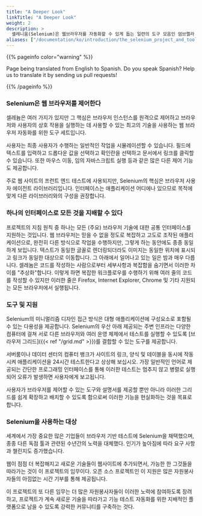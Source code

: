 ```yaml
---
title: "A Deeper Look"
linkTitle: "A Deeper Look"
weight: 2
description: >
  셀레니움(Selenium)은 웹브라우저를 자동화할 수 있게 돕는 일련의 도구 모음인 엄브렐라 프로젝트(umbrella project) 중 일부입니다.
aliases: ["/documentation/ko/introduction/the_selenium_project_and_tools/"]  
---
```


{{% pageinfo color="warning" %}}
<p class="lead">
   <i class="fas fa-language display-4"></i> 
   Page being translated from 
   English to Spanish. Do you speak Spanish? Help us to translate
   it by sending us pull requests!
</p>
{{% /pageinfo %}}

### Selenium은 웹 브라우저를 제어한다
 
셀레늄은 여러 가지가 있지만 그 핵심은 브라우저 인스턴스를 원격으로 제어하고 브라우저와 사용자의 상호 작용을 실행하는 데 사용할 수 있는 최고의 기술을 사용하는 웹 브라우저 자동화를 위한 도구 세트입니다.

사용자는 최종 사용자가 수행하는 일반적인 작업을 시뮬레이션할 수 있습니다. 필드에 텍스트를 입력하고 드롭다운 값을 선택하고 확인란을 선택하고 문서에서 링크를 클릭할 수 있습니다. 또한 마우스 이동, 임의 자바스크립트 실행 등과 같은 많은 다른 제어 기능도 제공합니다.

주로 웹 사이트의 프런트 엔드 테스트에 사용되지만, Selenium의 핵심은 브라우저 사용자 에이전트 라이브러리입니다. 인터페이스는 애플리케이션 어디에나 있으므로 목적에 맞게 다른 라이브러리와의 구성을 권장합니다.


### 하나의 인터페이스로 모든 것을 지배할 수 있다

프로젝트의 지침 원칙 중 하나는 모든 (주요) 브라우저 기술에 대한 공통 인터페이스를 지원하는 것입니다. 웹 브라우저는 믿을 수 없을 정도로 복잡하고 고도로 조작된 애플리케이션으로, 완전히 다른 방식으로 작업을 수행하지만, 그렇게 하는 동안에도 종종 동일하게 보입니다. 텍스트가 동일한 글꼴로 렌더링되더라도 이미지는 동일한 위치에 표시되고 링크가 동일한 대상으로 이동합니다. 그 아래에서 일어나고 있는 일은 밤과 매우 다릅니다. 셀레늄은 코드를 작성하는 사람으로부터 세부사항과 복잡함을 숨기면서 이러한 차이를 "추상화"합니다. 이렇게 하면 복잡한 워크플로우를 수행하기 위해 여러 줄의 코드를 작성할 수 있지만 이러한 줄은 Firefox, Internet Explorer, Chrome 및 기타 지원되는 모든 브라우저에서 실행됩니다.


### 도구 및 지원

Selenium의 미니멀리즘 디자인 접근 방식은 대형 애플리케이션에 구성요소로 포함될 수 있는 다용성을 제공합니다. Selenium의 우산 아래 제공되는 주변 인프라는 다양한 컴퓨터에 걸쳐 서로 다른 브라우저와 여러 운영 체제에서 테스트를 실행할 수 있도록 [브라우저 그리드]({{< ref "/grid.md" >}})를 결합할 수 있는 도구를 제공합니다.

서버룸이나 데이터 센터의 컴퓨터 뱅크가 사이트의 링크, 양식 및 테이블을 동시에 작동시켜 애플리케이션을 24시간 테스트한다고 상상해 보십시오. 가장 일반적인 언어로 제공되는 간단한 프로그래밍 인터페이스를 통해 이러한 테스트는 멈추지 않고 병렬로 실행되어 오류가 발생하면 사용자에게 보고됩니다.

사용자가 브라우저를 제어할 수 있는 도구와 설명서를 제공할 뿐만 아니라 이러한 그리드를 쉽게 확장하고 배치할 수 있도록 함으로써 이러한 기능을 현실화하는 것을 목표로 합니다.

### Selenium을 사용하는 대상

세계에서 가장 중요한 많은 기업들이 브라우저 기반 테스트에 Selenium을 채택했으며, 종종 다른 독점 툴과 관련된 수년간의 노력을 대체했다. 인기가 높아짐에 따라 요구 사항과 챌린지도 증가했습니다.

웹이 점점 더 복잡해지고 새로운 기술들이 웹사이트에 추가되면서, 가능한 한 그것들을 따라가는 것이 이 프로젝트의 임무이다. 오픈 소스 프로젝트인 이 지원은 많은 자원봉사자들의 아낌없는 시간 기부를 통해 제공됩니다.

이 프로젝트의 또 다른 임무는 더 많은 자원봉사자들이 이러한 노력에 참여하도록 장려하고, 프로젝트가 계속 새로운 기술을 따라가고 기능 테스트 자동화를 위한 지배적인 플랫폼으로 남을 수 있도록 강력한 커뮤니티를 구축하는 것다.
